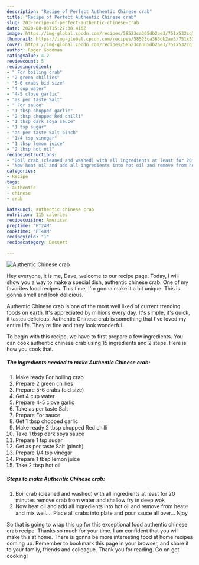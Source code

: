 ```yaml
---
description: "Recipe of Perfect Authentic Chinese crab"
title: "Recipe of Perfect Authentic Chinese crab"
slug: 203-recipe-of-perfect-authentic-chinese-crab
date: 2020-08-03T15:27:38.416Z
image: https://img-global.cpcdn.com/recipes/58523ca365db2ae3/751x532cq70/authentic-chinese-crab-recipe-main-photo.jpg
thumbnail: https://img-global.cpcdn.com/recipes/58523ca365db2ae3/751x532cq70/authentic-chinese-crab-recipe-main-photo.jpg
cover: https://img-global.cpcdn.com/recipes/58523ca365db2ae3/751x532cq70/authentic-chinese-crab-recipe-main-photo.jpg
author: Roger Goodman
ratingvalue: 4.2
reviewcount: 5
recipeingredient:
- " For boiling crab"
- "2 green chillies"
- "5-6 crabs bid size"
- "4 cup water"
- "4-5 clove garlic"
- "as per taste Salt"
- " For sauce"
- "1 tbsp chopped garlic"
- "2 tbsp chopped Red chilli"
- "1 tbsp dark soya sauce"
- "1 tsp sugar"
- "as per taste Salt pinch"
- "1/4 tsp vinegar"
- "1 tbsp lemon juice"
- "2 tbsp hot oil"
recipeinstructions:
- "Boil crab (cleaned and washed) with all ingredients at least for 20 minutes remove crab from water and shallow fry in deep wok"
- "Now heat oil and add all ingredients into hot oil and remove from heat🔥and mix well.... Place all crabs into plate and pour sauce all over... Njoy"
categories:
- Recipe
tags:
- authentic
- chinese
- crab

katakunci: authentic chinese crab 
nutrition: 115 calories
recipecuisine: American
preptime: "PT24M"
cooktime: "PT48M"
recipeyield: "1"
recipecategory: Dessert

---
```



![Authentic Chinese crab](https://img-global.cpcdn.com/recipes/58523ca365db2ae3/751x532cq70/authentic-chinese-crab-recipe-main-photo.jpg)

Hey everyone, it is me, Dave, welcome to our recipe page. Today, I will show you a way to make a special dish, authentic chinese crab. One of my favorites food recipes. This time, I'm gonna make it a bit unique. This is gonna smell and look delicious.

Authentic Chinese crab is one of the most well liked of current trending foods on earth. It's appreciated by millions every day. It's simple, it's quick, it tastes delicious. Authentic Chinese crab is something that I've loved my entire life. They're fine and they look wonderful.




To begin with this recipe, we have to first prepare a few ingredients. You can cook authentic chinese crab using 15 ingredients and 2 steps. Here is how you cook that.

<!--inarticleads1-->

##### The ingredients needed to make Authentic Chinese crab:

1. Make ready  For boiling crab
1. Prepare 2 green chillies
1. Prepare 5-6 crabs (bid size)
1. Get 4 cup water
1. Prepare 4-5 clove garlic
1. Take as per taste Salt
1. Prepare  For sauce
1. Get 1 tbsp chopped garlic
1. Make ready 2 tbsp chopped Red chilli
1. Take 1 tbsp dark soya sauce
1. Prepare 1 tsp sugar
1. Get as per taste Salt (pinch)
1. Prepare 1/4 tsp vinegar
1. Prepare 1 tbsp lemon juice
1. Take 2 tbsp hot oil




<!--inarticleads2-->

##### Steps to make Authentic Chinese crab:

1. Boil crab (cleaned and washed) with all ingredients at least for 20 minutes remove crab from water and shallow fry in deep wok
1. Now heat oil and add all ingredients into hot oil and remove from heat🔥and mix well.... Place all crabs into plate and pour sauce all over... Njoy




So that is going to wrap this up for this exceptional food authentic chinese crab recipe. Thanks so much for your time. I am confident that you will make this at home. There is gonna be more interesting food at home recipes coming up. Remember to bookmark this page in your browser, and share it to your family, friends and colleague. Thank you for reading. Go on get cooking!
